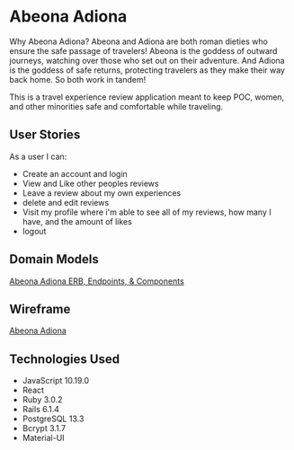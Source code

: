 # Abeona Adiona
Why Abeona Adiona? Abeona and Adiona are both roman dieties who ensure the safe passage of travelers! Abeona is the goddess of outward journeys, watching over those who set out on their adventure. And Adiona is the goddess of safe returns, protecting travelers as they make their way back home. So both work in tandem!

This is a travel experience review application meant to keep POC, women, and other minorities safe and comfortable while traveling.

## User Stories
As a user I can: 
- Create an account and login
- View and Like other peoples reviews 
- Leave a review about my own experiences
- delete and edit reviews 
- Visit my profile where i'm able to see all of my reviews, how many I have, and the amount of likes 
- logout 

## Domain Models 
[Abeona Adiona ERB, Endpoints, & Components](https://www.figma.com/file/yHi5m74woH66DnrT21WTrr/Abeona-Adiona(table%2C-endpoints%2C-%26-components)?node-id=0%3A1&t=wSbmSevuznxe8mJh-0)

## Wireframe 
[Abeona Adiona](https://www.figma.com/file/BGYtyAcmbivsl65kyiFH7z/Abeona-Adiona?node-id=0%3A1&t=slJ2s9qZRrYKQdgD-1)

## Technologies Used
- JavaScript 10.19.0
- React
- Ruby 3.0.2
- Rails 6.1.4
- PostgreSQL 13.3
- Bcrypt 3.1.7
- Material-UI
